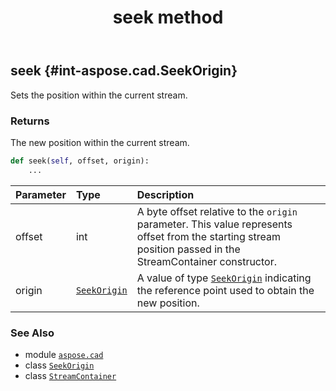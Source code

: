 ﻿---
title: seek method
second_title: Aspose.CAD for Python via .NET API References
description: 
type: docs
weight: 60
url: /aspose.cad/streamcontainer/seek/
is_root: false
---

## seek {#int-aspose.cad.SeekOrigin}

Sets the position within the current stream.


### Returns 


The new position within the current stream.


```python
def seek(self, offset, origin):
    ...
```


| Parameter | Type | Description |
| :- | :- | :- |
| offset | int | A byte offset relative to the `origin` parameter. This value represents offset from the starting stream position passed in the StreamContainer constructor. |
| origin | [`SeekOrigin`](/cad/python-net/aspose.cad/seekorigin) | A value of type [`SeekOrigin`](/cad/python-net/aspose.cad/seekorigin) indicating the reference point used to obtain the new position. |



### See Also
* module [`aspose.cad`](../../)
* class [`SeekOrigin`](/cad/python-net/aspose.cad/seekorigin)
* class [`StreamContainer`](/cad/python-net/aspose.cad/streamcontainer)
